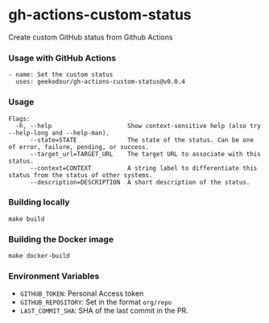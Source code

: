 # gh-actions-custom-status
Create custom GitHub status from Github Actions

### Usage with GitHub Actions
```
- name: Set the custom status
  uses: geekodour/gh-actions-custom-status@v0.0.4
```

### Usage
```
Flags:
  -h, --help                     Show context-sensitive help (also try --help-long and --help-man).
      --state=STATE              The state of the status. Can be one of error, failure, pending, or success.
      --target_url=TARGET_URL    The target URL to associate with this status.
      --context=CONTEXT          A string label to differentiate this status from the status of other systems.
      --description=DESCRIPTION  A short description of the status.
```

### Building locally
```
make build
```

### Building the Docker image
```
make docker-build
```

### Environment Variables
- `GITHUB_TOKEN`: Personal Access token
- `GITHUB_REPOSITORY`: Set in the format `org/repo`
- `LAST_COMMIT_SHA`: SHA of the last commit in the PR.